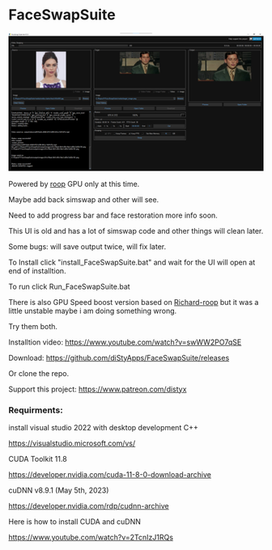 # FaceSwapSuite

<img src="media/preview/0.5.3/1.png">

Powered by [roop](https://github.com/s0md3v/roop) GPU only at this time.

Maybe add back simswap and other will see.

Need to add  progress bar and face restoration more info soon.

This UI is old and has a lot of simswap code and other things will clean later.

Some bugs: will save output twice, will fix later.

To Install click "install_FaceSwapSuite.bat" and wait for the UI will open at end of installtion.

To run click Run_FaceSwapSuite.bat

There is also GPU Speed boost version based on [Richard-roop](https://github.com/RichardErkhov/Richard-roop) but it was a little unstable maybe i am doing something wrong.

Try them both.

Installtion video:
https://www.youtube.com/watch?v=swWW2PO7qSE

Download: 
https://github.com/diStyApps/FaceSwapSuite/releases

Or clone the repo.

Support this project: https://www.patreon.com/distyx


### Requirments: 

install visual studio 2022 with desktop development C++

https://visualstudio.microsoft.com/vs/

CUDA Toolkit 11.8 

https://developer.nvidia.com/cuda-11-8-0-download-archive

cuDNN v8.9.1 (May 5th, 2023)

 https://developer.nvidia.com/rdp/cudnn-archive

Here is how to install CUDA and cuDNN 

https://www.youtube.com/watch?v=2TcnIzJ1RQs